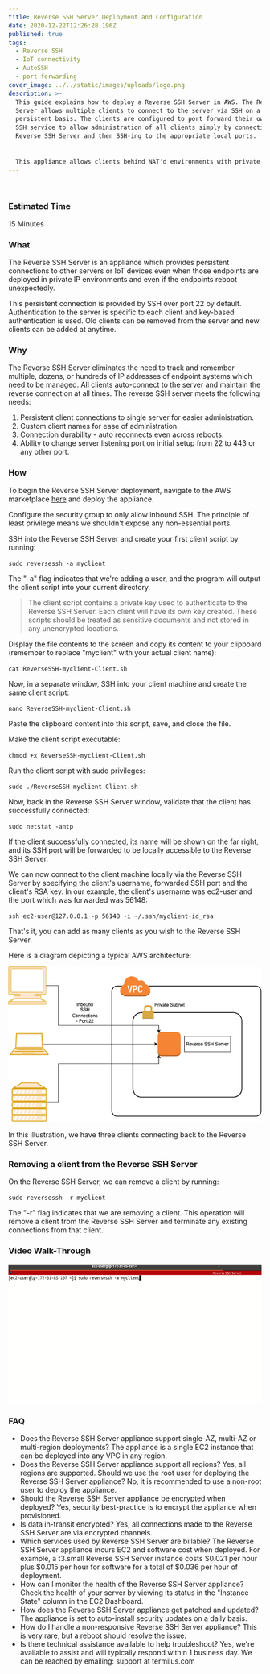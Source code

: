 ```yaml
---
title: Reverse SSH Server Deployment and Configuration
date: 2020-12-22T12:26:28.196Z
published: true
tags:
  - Reverse SSH
  - IoT connectivity
  - AutoSSH
  - port forwarding
cover_image: ../../static/images/uploads/logo.png
description: >-
  This guide explains how to deploy a Reverse SSH Server in AWS. The Reverse SSH
  Server allows multiple clients to connect to the server via SSH on a
  persistent basis. The clients are configured to port forward their own local
  SSH service to allow administration of all clients simply by connecting to the
  Reverse SSH Server and then SSH-ing to the appropriate local ports.


  This appliance allows clients behind NAT'd environments with private IP addresses to connect outbound to the Reverse SSH Server and be administrate-able. The server and its clients are configured to auto-reconnect if either one gets rebooted.
---
```

![]()

### **E﻿stimated Time**

1﻿5 Minutes

### **What**

The Reverse SSH Server is an appliance which provides persistent connections to other servers or IoT devices even when those endpoints are deployed in private IP environments and even if the endpoints reboot unexpectedly.

This persistent connection is provided by SSH over port 22 by default. Authentication to the server is specific to each client and key-based authentication is used. Old clients can be removed from the server and new clients can be added at anytime.

### **Why**

The Reverse SSH Server eliminates the need to track and remember multiple, dozens, or hundreds of IP addresses of endpoint systems which need to be managed. All clients auto-connect to the server and maintain the reverse connection at all times. The reverse SSH server meets the following needs:

1. Persistent client connections to single server for easier administration.
2. Custom client names for ease of administration.
3. Connection durability - auto reconnects even across reboots.
4. Ability to change server listening port on initial setup from 22 to 443 or any other port.

### **How**

To begin the Reverse SSH Server deployment, navigate to the AWS marketplace [here](https://aws.amazon.com/marketplace/pp/B08SV2LQRT/?ref=_ptnr_termilus_rssdac) and deploy the appliance.

Configure the security group to only allow inbound SSH. The principle of least privilege means we shouldn't expose any non-essential ports.

SSH into the Reverse SSH Server and create your first client script by running:

`sudo reversessh -a myclient`

The "-a" flag indicates that we're adding a user, and the program will output the client script into your current directory. 

> The client script contains a private key used to authenticate to the Reverse SSH Server. Each client will have its own key created. These scripts should be treated as sensitive documents and not stored in any unencrypted locations.

Display the file contents to the screen and copy its content to your clipboard (remember to replace "myclient" with your actual client name):

`cat ReverseSSH-myclient-Client.sh`

Now, in a separate window, SSH into your client machine and create the same client script:

`nano ReverseSSH-myclient-Client.sh`

Paste the clipboard content into this script, save, and close the file.

Make the client script executable:

`chmod +x ReverseSSH-myclient-Client.sh`

Run the client script with sudo privileges:

`sudo ./ReverseSSH-myclient-Client.sh`

Now, back in the Reverse SSH Server window, validate that the client has successfully connected:

`sudo netstat -antp`

If the client successfully connected, its name will be shown on the far right, and its SSH port will be forwarded to be locally accessible to the Reverse SSH Server.

We can now connect to the client machine locally via the Reverse SSH Server by specifying the client's username, forwarded SSH port and the client's RSA key. In our example, the client's username was ec2-user and the port which was forwarded was 56148:

`ssh ec2-user@127.0.0.1 -p 56148 -i ~/.ssh/myclient-id_rsa`

That's it, you can add as many clients as you wish to the Reverse SSH Server.

Here is a diagram depicting a typical AWS architecture:

![](../../static/images/uploads/reversesshserverdiagram.png)

I﻿n this illustration, we have three clients connecting back to the Reverse SSH Server.

### **Removing a client from the Reverse SSH Server**

On the Reverse SSH Server, we can remove a client by running:

`sudo reversessh -r myclient`

The "-r" flag indicates that we are removing a client. This operation will remove a client from the Reverse SSH Server and terminate any existing connections from that client.

### **Video Walk-Through**

[![Reverse SSH Server Walk-Through](../../static/images/uploads/reversesshserverstill.png)](../../static/images/uploads/reversesshserverwalkthrough.mp4 "Reverse SSH Server Walk-Through")

### **FAQ**

* Does the Reverse SSH Server appliance support single-AZ, multi-AZ or multi-region deployments? The appliance is a single EC2 instance that can be deployed into any VPC in any region.
* Does the Reverse SSH Server appliance support all regions? Yes, all regions are supported.
  Should we use the root user for deploying the Reverse SSH Server appliance? No, it is recommended to use a non-root user to deploy the appliance.
* Should the Reverse SSH Server appliance be encrypted when deployed? Yes, security best-practice is to encrypt the appliance when provisioned.
* Is data in-transit encrypted? Yes, all connections made to the Reverse SSH Server are via encrypted channels.
* Which services used by Reverse SSH Server are billable? The Reverse SSH Server appliance incurs EC2 and software cost when deployed. For example, a t3.small Reverse SSH Server instance costs $0.021 per hour plus $0.015 per hour for software for a total of $0.036 per hour of deployment.
* How can I monitor the health of the Reverse SSH Server appliance? Check the health of your server by viewing its status in the "Instance State" column in the EC2 Dashboard.
* How does the Reverse SSH Server appliance get patched and updated? The appliance is set to auto-install security updates on a daily basis.
* How do I handle a non-responsive Reverse SSH Server appliance? This is very rare, but a reboot should resolve the issue.
* Is there technical assistance available to help troubleshoot? Yes, we're available to assist and will typically respond within 1 business day. We can be reached by emailing: support at termilus.com